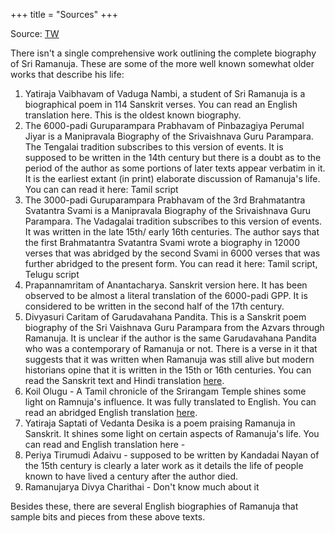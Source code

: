 +++
title = "Sources"
+++

Source: [TW](https://hinduism.stackexchange.com/questions/33201/complete-biography-hagiography-of-ramanujacharya)

There isn't a single comprehensive work outlining the complete biography of Sri Ramanuja. These are some of the more well known somewhat older works that describe his life:

1. Yatiraja Vaibhavam of Vaduga Nambi, a student of Sri Ramanuja is a biographical poem in 114 Sanskrit verses. You can read an English translation here. This is the oldest known biography.
2. The 6000-padi Guruparampara Prabhavam of Pinbazagiya Perumal Jiyar is a Manipravala Biography of the Srivaishnava Guru Parampara. The Tengalai tradition subscribes to this version of events. It is supposed to be written in the 14th century but there is a doubt as to the period of the author as some portions of later texts appear verbatim in it. It is the earliest extant (in print) elaborate discussion of Ramanuja's life. You can can read it here: Tamil script
3. The 3000-padi Guruparampara Prabhavam of the 3rd Brahmatantra Svatantra Svami is a Manipravala Biography of the Srivaishnava Guru Parampara. The Vadagalai tradition subscribes to this version of events. It was written in the late 15th/ early 16th centuries. The author says that the first Brahmatantra Svatantra Svami wrote a biography in 12000 verses that was abridged by the second Svami in 6000 verses that was further abridged to the present form. You can read it here: Tamil script, Telugu script
4. Prapannamritam of Anantacharya. Sanskrit version here. It has been observed to be almost a literal translation of the 6000-padi GPP. It is considered to be written in the second half of the 17th century.
5. Divyasuri Caritam of Garudavahana Pandita. This is a Sanskrit poem biography of the Sri Vaishnava Guru Parampara from the Azvars through Ramanuja. It is unclear if the author is the same Garudavahana Pandita who was a contemporary of Ramanuja or not. There is a verse in it that suggests that it was written when Ramanuja was still alive but modern historians opine that it is written in the 15th or 16th centuries. You can read the Sanskrit text and Hindi translation [here](https://archive.org/details/Divyasuri-Charitam-Garudavahana-Pandita/page/n3).
6. Koil Olugu - A Tamil chronicle of the Srirangam Temple shines some light on Ramnuja's influence. It was fully translated to English. You can read an abridged English translation [here](https://archive.org/details/Divyasuri-Charitam-Garudavahana-Pandita/page/n3).
7. Yatiraja Saptati of Vedanta Desika is a poem praising Ramanuja in Sanskrit. It shines some light on certain aspects of Ramanuja's life. You can read and English translation here -
8. Periya Tirumudi Adaivu - supposed to be written by Kandadai Nayan of the 15th century is clearly a later work as it details the life of people known to have lived a century after the author died.
9. Ramanujarya Divya Charithai - Don't know much about it

Besides these, there are several English biographies of Ramanuja that sample bits and pieces from these above texts.

